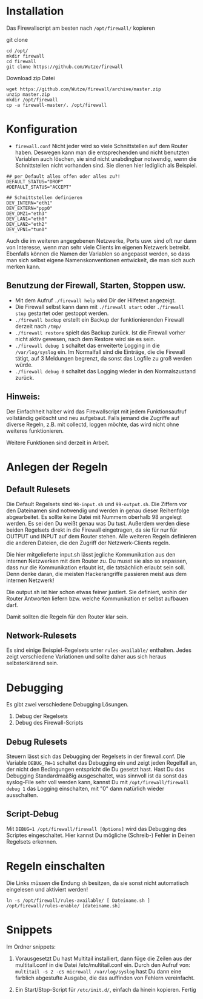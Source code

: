 # Installation

Das Firewallscript am besten nach ``` /opt/firewall/ ``` kopieren

git clone
```
cd /opt/
mkdir firewall
cd firewall
git clone https://github.com/Wutze/firewall
```

Download zip Datei
```
wget https://github.com/Wutze/firewall/archive/master.zip
unzip master.zip
mkdir /opt/firewall
cp -a firewall-master/. /opt/firewall
```

# Konfiguration

* ``` firewall.conf ```
Nicht jeder wird so viele Schnittstellen auf dem Router haben. Deswegen kann man die entsprechenden und nicht benutzten Variablen auch löschen, sie sind nicht unabdingbar notwendig, wenn die Schnittstellen nicht vorhanden sind. Sie dienen hier lediglich als Beispiel.

```
## per Default alles offen oder alles zu?!
DEFAULT_STATUS="DROP" 
#DEFAULT_STATUS="ACCEPT" 

## Schnittstellen definieren 
DEV_INTERN="eth1" 
DEV_EXTERN="ppp0" 
DEV_DMZ1="eth3" 
DEV_LAN1="eth0" 
DEV_LAN2="eth2" 
DEV_VPN1="tun0"
```
Auch die im weiteren angegebenen Netzwerke, Ports usw. sind oft nur dann von Interesse, wenn man sehr viele Clients im eigenen Netzwerk betreibt. Ebenfalls können die Namen der Variablen so angepasst werden, so dass man sich selbst eigene Namenskonventionen entwickelt, die man sich auch merken kann.

## Benutzung der Firewall, Starten, Stoppen usw.

* Mit dem Aufruf ``` ./firewall help ``` wird Dir der Hilfetext angezeigt.
* Die Firewall selbst kann dann mit ``` ./firewall start ``` oder ``` ./firewall stop ``` gestartet oder gestoppt werden.
* ``` ./firewall backup ``` erstellt ein Backup der funktionierenden Firewall derzeit nach ``` /tmp/ ```
* ``` ./firewall restore ``` spielt das Backup zurück. Ist die Firewall vorher nicht aktiv gewesen, nach dem Restore wird sie es sein.
* ``` ./firewall debug 1 ``` schaltet das erweiterte Logging in die ``` /var/log/syslog ``` ein. Im Normalfall sind die Einträge, die die Firewall tätigt, auf 3 Meldungen begrenzt, da sonst das Logfile zu groß werden würde.
* ``` ./firewall debug 0 ``` schaltet das Logging wieder in den Normalszustand zurück.

## Hinweis:

Der Einfachheit halber wird das Firewallscript mit jedem Funktionsaufruf vollständig gelöscht und neu aufgebaut. Falls jemand die Zugriffe auf diverse Regeln, z.B. mit collectd, loggen möchte, das wird nicht ohne weiteres funktionieren.

Weitere Funktionen sind derzeit in Arbeit.

# Anlegen der Regeln
## Default Rulesets

Die Default Regelsets sind ``` 98-input.sh ``` und  ``` 99-output.sh ```. Die Ziffern vor den Dateinamen sind notwendig und werden in genau dieser Reihenfolge abgearbeitet. Es sollte keine Datei mit Nummern oberhalb 98 angelegt werden. Es sei den Du weißt genau was Du tust. Außerdem werden diese beiden Regelsets direkt in die Firewall eingetragen, da sie für nur für OUTPUT und INPUT auf dem Router stehen. Alle weiteren Regeln definieren die anderen Dateien, die den Zugriff der Netzwerk-Clients regeln.

Die hier mitgelieferte input.sh lässt jegliche Kommunikation aus den internen Netzwerken mit dem Router zu. Du musst sie also so anpassen, dass nur die Kommunikation erlaubt ist, die tatsächlich erlaubt sein soll. Denn denke daran, die meisten Hackerangriffe passieren meist aus dem internen Netzwerk!

Die output.sh ist hier schon etwas feiner justiert. Sie definiert, wohin der Router Antworten liefern bzw. welche Kommunikation er selbst aufbauen darf.

Damit sollten die Regeln für den Router klar sein.

## Network-Rulesets

Es sind einige Beispiel-Regelsets unter ``` rules-available/ ``` enthalten. Jedes zeigt verschiedene Variationen und sollte daher aus sich heraus selbsterklärend sein.

# Debugging

Es gibt zwei verschiedene Debugging Lösungen.

1. Debug der Regelsets
2. Debug des Firewall-Scripts

## Debug Rulesets

Steuern lässt sich das Debugging der Regelsets in der firewall.conf. Die Variable ``` DEBUG_FW=1 ``` schaltet das Debugging ein und zeigt jeden Regelfall an, der nicht den Bedingungen entspricht die Du gesetzt hast. Hast Du das Debugging Standardmaäßig ausgeschaltet, was sinnvoll ist da sonst das syslog-File sehr voll werden kann, kannst Du mit ``` /opt/firewall/firewall debug 1 ``` das Logging einschalten, mit "0" dann natürlich wieder ausschalten.

## Script-Debug

Mit ``` DEBUG=1 /opt/firewall/firewall [Options] ``` wird das Debugging des Scriptes eingeschaltet. Hier kannst Du mögliche (Schreib-) Fehler in Deinen Regelsets erkennen.

# Regeln einschalten

Die Links _müssen_ die Endung ``` sh ``` besitzen, da sie sonst nicht automatisch eingelesen und aktiviert werden!

``` ln -s /opt/firewall/rules-available/ [ Dateiname.sh ] /opt/firewall/rules-enable/ [dateiname.sh] ```

# Snippets

Im Ordner snippets:

1. Vorausgesetzt Du hast Multitail installiert, dann füge die Zeilen aus der multitail.conf in die Datei /etc/multitail.conf ein. Durch den Aufruf von: ``` multitail -s 2 -cS microwall /var/log/syslog ``` hast Du dann eine farblich abgestufte Ausgabe, die das auffinden von Fehlern vereinfacht.

2. Ein Start/Stop-Script für ``` /etc/init.d/ ```, einfach da hinein kopieren. Fertig



